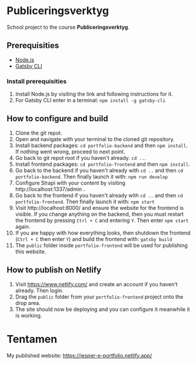 # Publiceringsverktyg
School project to the course **Publiceringsverktyg**.

## Prerequisities
* [Node.js](https://nodejs.org/)
* [Gatsby CLI](https://www.gatsbyjs.com/docs/gatsby-cli/)

### Install prerequisities
1. Install Node.js by visiting the link and following instructions for it.
2. For Gatsby CLI enter in a terminal: `npm install -g gatsby-cli`

## How to configure and build
1. Clone the git repot.
2. Open and navigate with your terminal to the cloned git repository.
3. Install backend packages: `cd portfolio-backend` and then `npm install`. If nothing went wrong, proceed to next point.
5. Go back to git repot root if you haven't already. `cd ..`.
4. Install frontend packages: `cd portfolio-frontend` and then `npm install`.
6. Go back to the backend if you haven't already with `cd ..` and then `cd portfolio-backend`. Then finally launch it with: `npm run develop`
7. Configure Strapi with your content by visiting http://localhost:1337/admin .
8. Go back to the frontend if you haven't already with `cd ..` and then `cd portfolio-frontend`. Then finally launch it with: `npm start`
9. Visit http://localhost:8000/ and ensure the website for the frontend is visible. If you change anything on the backend, then you must restart the frontend by pressing `Ctrl + C` and entering `Y`. Then enter `npm start` again.
10. If you are happy with how everything looks, then shutdown the frontend (`Ctrl + C` then enter `Y`) and build the frontend with: `gatsby build`
11. The `public` folder inside `portfolio-frontend` will be used for publishing this website.

## How to publish on Netlify
1. Visit https://www.netlify.com/ and create an account if you haven't already. Then login.
2. Drag the `public` folder from your `portfolio-frontend` project onto the drop area.
3. The site should now be deploying and you can configure it meanwhile it is working.

# Tentamen
My published website: https://jesper-e-portfolio.netlify.app/